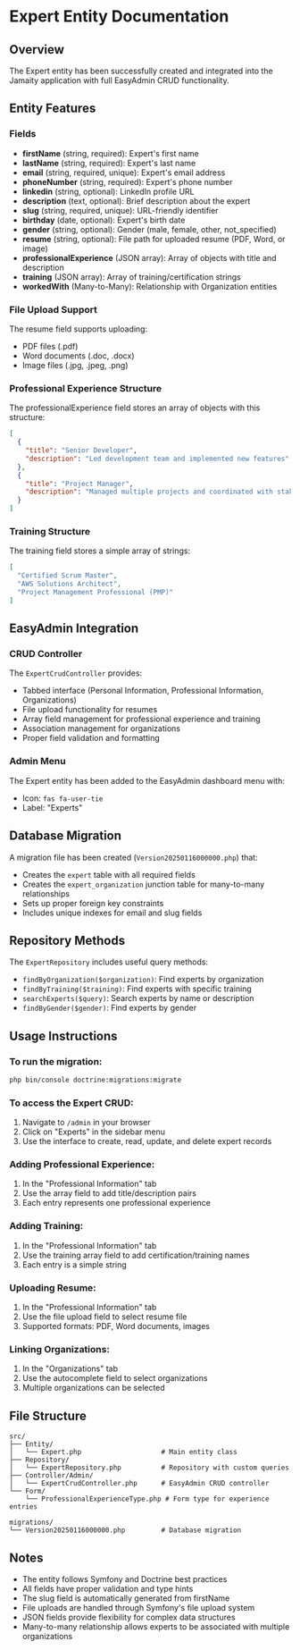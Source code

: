 # Expert Entity Documentation

## Overview
The Expert entity has been successfully created and integrated into the Jamaity application with full EasyAdmin CRUD functionality.

## Entity Features

### Fields
- **firstName** (string, required): Expert's first name
- **lastName** (string, required): Expert's last name
- **email** (string, required, unique): Expert's email address
- **phoneNumber** (string, required): Expert's phone number
- **linkedin** (string, optional): LinkedIn profile URL
- **description** (text, optional): Brief description about the expert
- **slug** (string, required, unique): URL-friendly identifier
- **birthday** (date, optional): Expert's birth date
- **gender** (string, optional): Gender (male, female, other, not_specified)
- **resume** (string, optional): File path for uploaded resume (PDF, Word, or image)
- **professionalExperience** (JSON array): Array of objects with title and description
- **training** (JSON array): Array of training/certification strings
- **workedWith** (Many-to-Many): Relationship with Organization entities

### File Upload Support
The resume field supports uploading:
- PDF files (.pdf)
- Word documents (.doc, .docx)
- Image files (.jpg, .jpeg, .png)

### Professional Experience Structure
The professionalExperience field stores an array of objects with this structure:
```json
[
  {
    "title": "Senior Developer",
    "description": "Led development team and implemented new features"
  },
  {
    "title": "Project Manager",
    "description": "Managed multiple projects and coordinated with stakeholders"
  }
]
```

### Training Structure
The training field stores a simple array of strings:
```json
[
  "Certified Scrum Master",
  "AWS Solutions Architect",
  "Project Management Professional (PMP)"
]
```

## EasyAdmin Integration

### CRUD Controller
The `ExpertCrudController` provides:
- Tabbed interface (Personal Information, Professional Information, Organizations)
- File upload functionality for resumes
- Array field management for professional experience and training
- Association management for organizations
- Proper field validation and formatting

### Admin Menu
The Expert entity has been added to the EasyAdmin dashboard menu with:
- Icon: `fas fa-user-tie`
- Label: "Experts"

## Database Migration
A migration file has been created (`Version20250116000000.php`) that:
- Creates the `expert` table with all required fields
- Creates the `expert_organization` junction table for many-to-many relationships
- Sets up proper foreign key constraints
- Includes unique indexes for email and slug fields

## Repository Methods
The `ExpertRepository` includes useful query methods:
- `findByOrganization($organization)`: Find experts by organization
- `findByTraining($training)`: Find experts with specific training
- `searchExperts($query)`: Search experts by name or description
- `findByGender($gender)`: Find experts by gender

## Usage Instructions

### To run the migration:
```bash
php bin/console doctrine:migrations:migrate
```

### To access the Expert CRUD:
1. Navigate to `/admin` in your browser
2. Click on "Experts" in the sidebar menu
3. Use the interface to create, read, update, and delete expert records

### Adding Professional Experience:
1. In the "Professional Information" tab
2. Use the array field to add title/description pairs
3. Each entry represents one professional experience

### Adding Training:
1. In the "Professional Information" tab
2. Use the training array field to add certification/training names
3. Each entry is a simple string

### Uploading Resume:
1. In the "Professional Information" tab
2. Use the file upload field to select resume file
3. Supported formats: PDF, Word documents, images

### Linking Organizations:
1. In the "Organizations" tab
2. Use the autocomplete field to select organizations
3. Multiple organizations can be selected

## File Structure
```
src/
├── Entity/
│   └── Expert.php                    # Main entity class
├── Repository/
│   └── ExpertRepository.php          # Repository with custom queries
├── Controller/Admin/
│   └── ExpertCrudController.php      # EasyAdmin CRUD controller
└── Form/
    └── ProfessionalExperienceType.php # Form type for experience entries

migrations/
└── Version20250116000000.php         # Database migration
```

## Notes
- The entity follows Symfony and Doctrine best practices
- All fields have proper validation and type hints
- The slug field is automatically generated from firstName
- File uploads are handled through Symfony's file upload system
- JSON fields provide flexibility for complex data structures
- Many-to-many relationship allows experts to be associated with multiple organizations